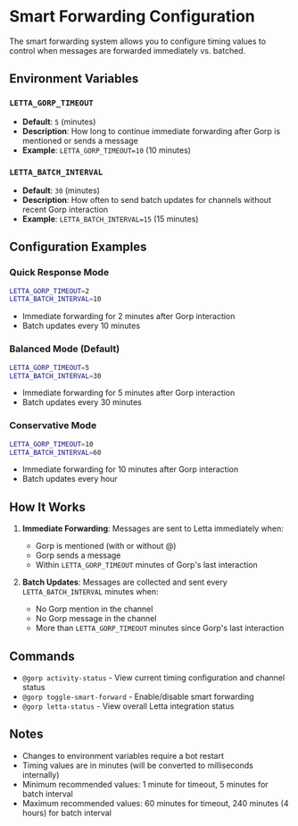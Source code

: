 # Smart Forwarding Configuration

The smart forwarding system allows you to configure timing values to control when messages are forwarded immediately vs. batched.

## Environment Variables

### `LETTA_GORP_TIMEOUT`
- **Default**: `5` (minutes)
- **Description**: How long to continue immediate forwarding after Gorp is mentioned or sends a message
- **Example**: `LETTA_GORP_TIMEOUT=10` (10 minutes)

### `LETTA_BATCH_INTERVAL`
- **Default**: `30` (minutes)
- **Description**: How often to send batch updates for channels without recent Gorp interaction
- **Example**: `LETTA_BATCH_INTERVAL=15` (15 minutes)

## Configuration Examples

### Quick Response Mode
```bash
LETTA_GORP_TIMEOUT=2
LETTA_BATCH_INTERVAL=10
```
- Immediate forwarding for 2 minutes after Gorp interaction
- Batch updates every 10 minutes

### Balanced Mode (Default)
```bash
LETTA_GORP_TIMEOUT=5
LETTA_BATCH_INTERVAL=30
```
- Immediate forwarding for 5 minutes after Gorp interaction
- Batch updates every 30 minutes

### Conservative Mode
```bash
LETTA_GORP_TIMEOUT=10
LETTA_BATCH_INTERVAL=60
```
- Immediate forwarding for 10 minutes after Gorp interaction
- Batch updates every hour

## How It Works

1. **Immediate Forwarding**: Messages are sent to Letta immediately when:
   - Gorp is mentioned (with or without @)
   - Gorp sends a message
   - Within `LETTA_GORP_TIMEOUT` minutes of Gorp's last interaction

2. **Batch Updates**: Messages are collected and sent every `LETTA_BATCH_INTERVAL` minutes when:
   - No Gorp mention in the channel
   - No Gorp message in the channel
   - More than `LETTA_GORP_TIMEOUT` minutes since Gorp's last interaction

## Commands

- `@gorp activity-status` - View current timing configuration and channel status
- `@gorp toggle-smart-forward` - Enable/disable smart forwarding
- `@gorp letta-status` - View overall Letta integration status

## Notes

- Changes to environment variables require a bot restart
- Timing values are in minutes (will be converted to milliseconds internally)
- Minimum recommended values: 1 minute for timeout, 5 minutes for batch interval
- Maximum recommended values: 60 minutes for timeout, 240 minutes (4 hours) for batch interval
